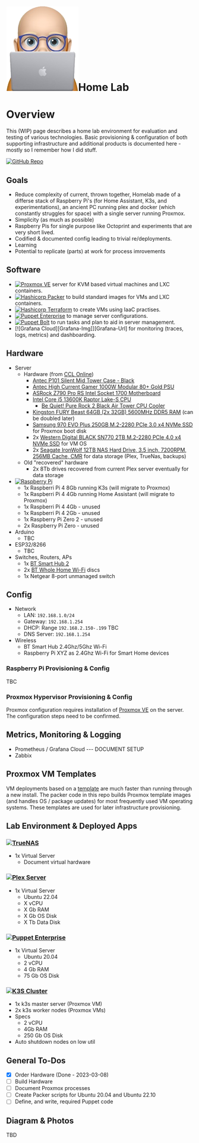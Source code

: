 # ![vlot](./images/vlot.png)Home Lab

# Overview

This (WIP) page describes a home lab environment for evaluation and testing of various technologies. Basic provisioning & configuration of both supporting infrastructure and additional products is documented here - mostly so I remember how I did stuff.

[![GitHub Repo][GitHub-Img]][GitHub-Url]

## Goals

- Reduce complexity of current, thrown together, Homelab made of a differse stack of Raspberry Pi's (for Home Assistant, K3s, and experimentations), an ancient PC running plex and docker (which constantly struggles for space) with a single server running Proxmox.
- Simplicity (as much as possible)
- Raspberry Pis for single purpose like Octoprint and experiments that are very short lived.
- Codified & documented config leading to trivial re/deployments.
- Learning
- Potential to replicate (parts) at work for process imrovements

## Software

- [![Proxmox VE][Proxmox-img]][Proxmox-Url] server for KVM based virtual machines and LXC containers.
- [![Hashicorp Packer][Packer-img]][Packer-Url] to build standard images for VMs and LXC containers.
- [![Hashicorp Terraform][Terraform-Img]][Terraform-Url] to create VMs using IaaC practises.
- [![Puppet Enterprise][PuppetEnterprise-Img]][PuppetEnterprise-Url] to manage server configurations.
- [![Puppet Bolt][Bolt-Img]][Bolt-Url] to run tasks and plan to aid in server management.
- [![Grafana Cloud][Grafana-Img]][Grafana-Url] for monitoring (traces, logs, metrics) and dashboarding.


## Hardware

- Server
  - Hardware (from [CCL Online](https://www.cclonline.com))
    - [Antec P101 Silent Mid Tower Case - Black](https://www.antec.com/product/case/p101-silent)
    - [Antec High Current Gamer 1000W Modular 80+ Gold PSU](https://www.antec.com/product/power/hcg1000-gold)
    - [ASRock Z790 Pro RS Intel Socket 1700 Motherboard](https://www.asrock.com/mb/Intel/Z790%20Pro%20RS/index.asp)
    - [Intel Core i5 13600K Raptor Lake-S CPU](https://www.intel.com/content/www/us/en/products/sku/230493/intel-core-i513600k-processor-24m-cache-up-to-5-10-ghz/specifications.html)
      - [Be Quiet! Pure Rock 2 Black Air Tower CPU Cooler](https://www.bequiet.com/en/cpucooler/1842)
    - [Kingston FURY Beast 64GB (2x 32GB) 5600MHz DDR5 RAM](https://www.kingston.com/unitedkingdom/en/memory/gaming/kingston-fury-beast-ddr5-memory) (can be doubled later)
    - [Samsung 970 EVO Plus 250GB M.2-2280 PCIe 3.0 x4 NVMe SSD](https://www.samsung.com/uk/memory-storage/nvme-ssd/980-pro-pcle-4-0-nvme-m-2-ssd-250gb-mz-v8p250bw/) for Proxmox boot disk
    - 2x [Western Digital BLACK SN770 2TB M.2-2280 PCIe 4.0 x4 NVMe SSD](https://www.westerndigital.com/products/internal-drives/wd-black-sn770-nvme-ssd#WDS200T3X0E) for VM OS
    - 2x [Seagate IronWolf 12TB NAS Hard Drive, 3.5 inch, 7200RPM, 256MB Cache, CMR](https://www.seagate.com/gb/en/products/nas-drives/ironwolf-hard-drive/) for data storage (Plex, TrueNas, backups)
  - Old "recovered" hardware
    - 2x 8Tb drives recovered from current Plex server eventually for data storage
- [![Raspberry Pi][RaspberryPi-Img]][RaspberryPi-Url]
  - 1x Raspberri Pi 4 8Gb running K3s (will migrate to Proxmox)
  - 1x Raspberri Pi 4 4Gb running Home Assistant (will migrate to Proxmox)
  - 1x Raspberri Pi 4 4Gb - unused
  - 1x Raspberri Pi 4 2Gb - unused
  - 1x Raspberry Pi Zero 2 - unused
  - 2x Raspberry Pi Zero - unused
- Arduino
  - TBC
- ESP32/8266
  - TBC
- Switches, Routers, APs
  - 1x [BT Smart Hub 2](https://shop.bt.com/products/bt-smart-hub-2-097683-DYNK.html)
  - 2x [BT Whole Home Wi-Fi](https://shop.bt.com/brands/bt/whole-home-wi-fi) discs
  - 1x Netgear 8-port unmanaged switch


## Config

- Network
  - LAN: `192.168.1.0/24`
  - Gateway: `192.168.1.254`
  - DHCP: Range `192.168.2.150-.199` TBC
  - DNS Server: `192.168.1.254` 
- Wireless
  - BT Smart Hub 2.4Ghz/5Ghz Wi-Fi
  - Raspberry Pi XYZ as 2.4Ghz Wi-Fi for Smart Home devices

### **Raspberry Pi Provisioning & Config**

TBC

### **Proxmox Hypervisor Provisioning & Config**

Proxmox configuration requires installation of [Proxmox VE](https://www.proxmox.com/en/downloads) on the server. The configuration steps need to be confirmed.

## Metrics, Monitoring & Logging

- Prometheus / Grafana Cloud --- DOCUMENT SETUP
- Zabbix

## Proxmox VM Templates

VM deployments based on a [template](https://pve.proxmox.com/wiki/VM_Templates_and_Clones) are much faster than running through a new install. The packer code in this repo builds Proxmox template images (and handles OS / package updates) for most frequently used VM operating systems. These templates are used for later infrastructure provisioning.

## Lab Environment & Deployed Apps

### [![TrueNAS][TrueNAS-Img]][TrueNas-Url]

- 1x  Virtual Server
  - Document virtual hardware

### [![Plex Server][Plex-Img]][Plex-Url]

- 1x Virtual Server
  - Ubuntu 22.04
  - X vCPU
  - X Gb RAM
  - X Gb OS Disk
  - X Tb Data Disk

### [![Puppet Enterprise][PuppetEnterprise-Img]][PuppetEnterprise-Url]

- 1x Virtual Server
  - Ubuntu 20.04
  - 2 vCPU
  - 4 Gb RAM
  - 75 Gb OS Disk

### [![K3S Cluster][K3s-Img]][K3s-Url]

- 1x k3s master server (Proxmox VM)
- 2x k3s worker nodes (Proxmox VMs)
- Specs
  - 2 vCPU
  - 4Gb RAM
  - 250 Gb OS Disk
- Auto shutdown nodes on low util

## General To-Dos

- [x] Order Hardware (Done - 2023-03-08)
- [ ] Build Hardware
- [ ] Document Proxmox processes
- [ ] Create Packer scripts for Ubuntu 20.04 and Ubuntu 22.10
- [ ] Define, and write, required Puppet code

## Diagram & Photos

TBD

<!-- MARKDOWN LINKS & IMAGES -->
<!-- https://www.markdownguide.org/basic-syntax/#reference-style-links -->
[GitHub-Url]: https://github.com/Vlot-Ltd/homelab
[GitHub-Img]: https://img.shields.io/badge/GitHub-20232A?style=for-the-badge&logo=github
[Bolt-Img]: https://img.shields.io/badge/Puppet_Bolt-20232A?style=for-the-badge&logo=puppet&logoColor=lightgreen
[Bolt-Url]: https://www.puppet.com/docs/bolt/latest/bolt.html
[K3s-Img]: https://img.shields.io/badge/K3s-20232A?style=for-the-badge&logo=k3s
[K3s-Url]: https://k3s.io
[Packer-Img]: https://img.shields.io/badge/Packer-20232A?style=for-the-badge&logo=packer
[Packer-Url]: https://proxmox.com/en/proxmox-ve
[Plex-Img]: https://img.shields.io/badge/Plex_Media_Server-20232A?style=for-the-badge&logo=plex
[Plex-Url]: https://plex.tv
[Proxmox-Img]: https://img.shields.io/badge/Proxmox-20232A?style=for-the-badge&logo=proxmox
[Proxmox-Url]: https://proxmox.com/en/proxmox-ve
[PuppetEnterprise-Img]: https://img.shields.io/badge/Puppet_Enterprise-20232A?style=for-the-badge&logo=puppet
[PuppetEnterprise-Url]: https://www.puppet.com/products/puppet-enterprise
[RaspberryPi-Img]: https://img.shields.io/badge/RaspberryPi-20232A?style=for-the-badge&logo=raspberrypi&logoColor=red
[RaspberryPi-Url]: https://www.raspberrypi.com
[Terraform-Img]: https://img.shields.io/badge/terraform-20232A?style=for-the-badge&logo=terraform&logoColor=blueviolet
[Terraform-Url]: https://proxmox.com/en/proxmox-ve
[TrueNas-Img]: https://img.shields.io/badge/TrueNAS-20232A?style=for-the-badge&logo=truenas
[TrueNas-Url]: https://www.truenas.com